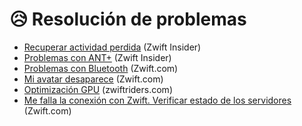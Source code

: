 # :disappointed_relieved: Resolución de problemas

- [Recuperar actividad perdida](https://zwiftinsider.com/retrieve-lost-ride/) (Zwift Insider)
- [Problemas con ANT+](https://zwiftinsider.com/how-to-fix-ant-dropouts-in-zwift/) (Zwift Insider)
- [Problemas con Bluetooth](https://support.zwift.com/en_us/ble-vs-ant-interference-troubleshooting-tips-ryUhOTnzH) (Zwift.com)
- [Mi avatar desaparece](https://support.zwift.com/en_us/riders-disappearing-or-going-off-course-HJRjcp2GS) (Zwift.com)
- [Optimización GPU](https://kb.zwiftriders.com/tuning-maximum-gpu-performance) (zwiftriders.com)
- [Me falla la conexión con Zwift. Verificar estado de los servidores](https://status.zwift.com/) (Zwift.com)
